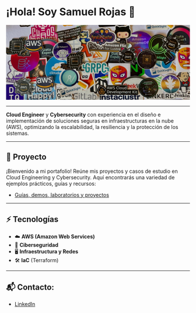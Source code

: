 
# ¡Hola! Soy Samuel Rojas 👋

![Banner de stickers](/assets/imagenes/banner_stickers.jpeg)

---

**Cloud Engineer** y **Cybersecurity** con experiencia en el diseño e implementación de soluciones seguras en infraestructuras en la nube (AWS), optimizando la escalabilidad, la resiliencia y la protección de los sistemas.

---

## 🚀 Proyecto
¡Bienvenido a mi portafolio! Reúne mis proyectos y casos de estudio en Cloud Engineering y Cybersecurity. Aquí encontrarás una variedad de ejemplos prácticos, guías y recursos:
- [Guías, demos, laboratorios y proyectos](https://github.com/samuelrojasm/portafolio-guide)

---

## ⚡ Tecnologías
- ☁️ **AWS (Amazon Web Services)**
- 🔐 **Ciberseguridad**
- 🖥 **Infraestructura y Redes**
- 🛠️ **IaC** (Terraform)

---

## 📬 Contacto:
- [LinkedIn](https://www.linkedin.com/in/rojas-samuel)
